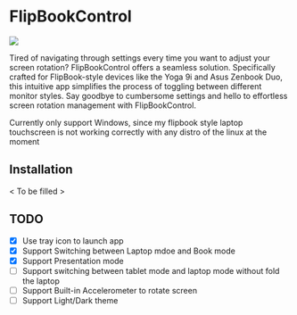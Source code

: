 # FlipBookControl 

![](https://i.imgur.com/IQB3hiQ.jpeg)

Tired of navigating through settings every time you want to adjust your screen rotation? FlipBookControl offers a seamless solution. Specifically crafted for FlipBook-style devices like the Yoga 9i and Asus Zenbook Duo, this intuitive app simplifies the process of toggling between different monitor styles. Say goodbye to cumbersome settings and hello to effortless screen rotation management with FlipBookControl.


Currently only support Windows, since my flipbook style laptop touchscreen is not working correctly with any distro of the linux at the moment

## Installation 
< To be filled >

## TODO
- [x] Use tray icon to launch app
- [x] Support Switching between Laptop mdoe and Book mode
- [x] Support Presentation mode 
- [ ] Support switching between tablet mode and laptop mode without fold the laptop
- [ ] Support Built-in Accelerometer to rotate screen
- [ ] Support Light/Dark theme